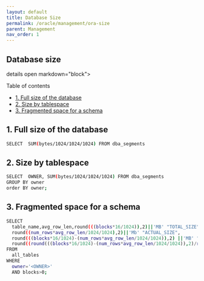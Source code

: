 ```yaml
---
layout: default
title: Database Size
permalink: /oracle/management/ora-size
parent: Management
nav_order: 1
---
```


## Database size <!-- omit in toc -->

details open markdown="block">
  <summary>
    Table of contents
  </summary>

- [1. Full size of the database](#1-full-size-of-the-database)
- [2. Size by tablespace](#2-size-by-tablespace)
- [3. Fragmented space for a schema](#3-fragmented-space-for-a-schema)
</details>

## 1. Full size of the database
```bash
SELECT  SUM(bytes/1024/1024/1024) FROM dba_segments 
```  

## 2. Size by tablespace
```bash
SELECT  OWNER, SUM(bytes/1024/1024/1024) FROM dba_segments 
GROUP BY owner
order BY owner;
```  

## 3. Fragmented space for a schema
```bash
SELECT 
  table_name,avg_row_len,round(((blocks*16/1024)),2)||'MB' "TOTAL_SIZE",
  round((num_rows*avg_row_len/1024/1024),2)||'Mb' "ACTUAL_SIZE",
  round(((blocks*16/1024)-(num_rows*avg_row_len/1024/1024)),2) ||'MB' "FRAGMENTED_SPACE",
  round((round(((blocks*16/1024)-(num_rows*avg_row_len/1024/1024)),2)/round(((blocks*16/1024)),2))*100,2) "percentage"
FROM 
  all_tables 
WHERE 
  owner='<OWNER>' 
  AND blocks>0;






